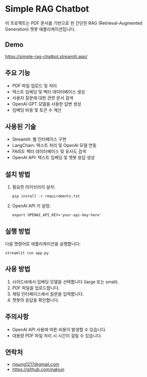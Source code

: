 # Simple RAG Chatbot

이 프로젝트는 PDF 문서를 기반으로 한 간단한 RAG (Retrieval-Augmented Generation) 챗봇 애플리케이션입니다.

## Demo
https://simple-rag-chatbot.streamlit.app/

## 주요 기능

- PDF 파일 업로드 및 처리
- 텍스트 임베딩 및 벡터 데이터베이스 생성
- 사용자 질문에 대한 관련 문서 검색
- OpenAI GPT 모델을 사용한 답변 생성
- 임베딩 비용 및 토큰 수 계산

## 사용된 기술

- Streamlit: 웹 인터페이스 구현
- LangChain: 텍스트 처리 및 OpenAI 모델 연동
- FAISS: 벡터 데이터베이스 및 유사도 검색
- OpenAI API: 텍스트 임베딩 및 챗봇 응답 생성

## 설치 방법

1. 필요한 라이브러리 설치:
   ```
   pip install -r requirements.txt
   ```

2. OpenAI API 키 설정:
   ```
   export OPENAI_API_KEY='your-api-key-here'
   ```

## 실행 방법

다음 명령어로 애플리케이션을 실행합니다:
```
streamlit run app.py
```

## 사용 방법

1. 사이드바에서 임베딩 모델을 선택합니다 (large 또는 small).
2. PDF 파일을 업로드합니다.
3. 채팅 인터페이스에서 질문을 입력합니다.
4. 챗봇의 응답을 확인합니다.

## 주의사항

- OpenAI API 사용에 따른 비용이 발생할 수 있습니다.
- 대용량 PDF 파일 처리 시 시간이 걸릴 수 있습니다.

## 연락처
- njsung1217@gmail.com
- https://github.com/nakjun